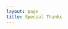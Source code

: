 ```yaml
---
layout: page
title: Special Thanks
---
```


<script setup>
import {
  VPTeamPage,
  VPTeamPageTitle,
  VPTeamMembers
} from 'vitepress/theme'
import laowangzzg from './assets/avatar/Iraq-laowangzzg.jpg'

const members = [
  {
    avatar: laowangzzg,
    name: 'Iraq-laowangzzg',
    title: 'China\'s good brother',
    links: [
      { icon: 'youtube', link: 'https://www.youtube.com/@Iraq-laowangzzg' },
    ]
  },
]
</script>

<VPTeamPage>
  <VPTeamPageTitle>
    <template #title>
      Special Thanks
    </template>
    <template #lead>
      A special thanks to youtuber for
      sharing yours travel experiences.
    </template>
  </VPTeamPageTitle>
  <VPTeamMembers
    :members="members"
  />
</VPTeamPage>
